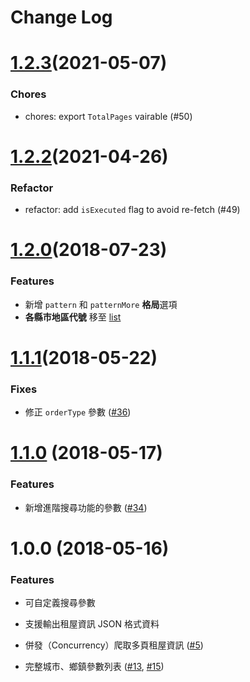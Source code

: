 # Change Log

# [1.2.3](https://github.com/neighborhood999/fiveN1-rent-scraper/compare/v1.2.2...v1.2.3)(2021-05-07)
### Chores
- chores: export `TotalPages` vairable (#50)

# [1.2.2](https://github.com/neighborhood999/fiveN1-rent-scraper/compare/v1.2.1...v1.2.2)(2021-04-26)
### Refactor
- refactor: add `isExecuted` flag to avoid re-fetch (#49)

# [1.2.0](https://github.com/neighborhood999/fiveN1-rent-scraper/compare/1.1.1...1.2.0)(2018-07-23)
### Features
- 新增 `pattern` 和 `patternMore` **格局**選項
- **各縣市地區代號** 移至 [list](https://github.com/neighborhood999/fiveN1-rent-scraper/tree/master/list)

# [1.1.1](https://github.com/neighborhood999/fiveN1-rent-scraper/compare/1.1.0...1.1.1)(2018-05-22)
### Fixes
- 修正 `orderType` 參數 ([#36](https://github.com/neighborhood999/fiveN1-rent-scraper/pull/36))

# [1.1.0](https://github.com/neighborhood999/fiveN1-rent-scraper/compare/1.0.0...1.1.0) (2018-05-17)
### Features
- 新增進階搜尋功能的參數 ([#34](https://github.com/neighborhood999/fiveN1-rent-scraper/pull/34))

# 1.0.0 (2018-05-16)
### Features
- 可自定義搜尋參數
- 支援輸出租屋資訊 JSON 格式資料
- 併發（Concurrency）爬取多頁租屋資訊 ([#5](https://github.com/neighborhood999/fiveN1-rent-scraper/pull/5))

- 完整城市、鄉鎮參數列表 ([#13](https://github.com/neighborhood999/fiveN1-rent-scraper/pull/13), [#15](https://github.com/neighborhood999/fiveN1-rent-scraper/pull/15))
